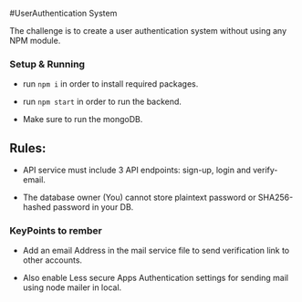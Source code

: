 #UserAuthentication System

The challenge is to create a user authentication system without using any NPM module.

### Setup & Running

*  run ```npm i``` in order to install required packages.

*  run `npm start` in order to run the backend.

*  Make sure to run the mongoDB.

## Rules:

* API service must include 3 API endpoints: sign-up, login and verify-email.

* The database owner (You) cannot store plaintext password or SHA256-hashed password in your DB.

### KeyPoints to rember

* Add an email Address in the mail service file to send verification link to other accounts.

* Also enable Less secure Apps Authentication settings for sending mail using node mailer in local.
